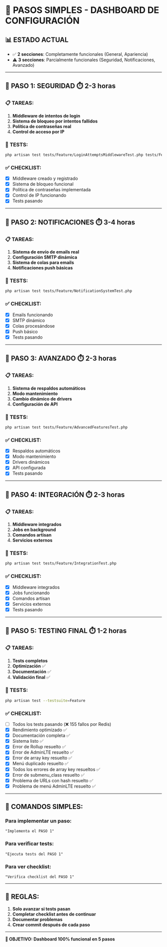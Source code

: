 # 🚀 PASOS SIMPLES - DASHBOARD DE CONFIGURACIÓN

## 📊 **ESTADO ACTUAL**
- ✅ **2 secciones**: Completamente funcionales (General, Apariencia)
- ⚠️ **3 secciones**: Parcialmente funcionales (Seguridad, Notificaciones, Avanzado)

---

## 🎯 **PASO 1: SEGURIDAD** ⏱️ 2-3 horas

### 📋 **TAREAS:**
1. **Middleware de intentos de login**
2. **Sistema de bloqueo por intentos fallidos**
3. **Política de contraseñas real**
4. **Control de acceso por IP**

### 🧪 **TESTS:**
```bash
php artisan test tests/Feature/LoginAttemptsMiddlewareTest.php tests/Feature/BlockedIpServiceTest.php tests/Feature/PasswordPolicyTest.php tests/Feature/IpAccessMiddlewareTest.php
```

### ✅ **CHECKLIST:**
- [x] Middleware creado y registrado
- [x] Sistema de bloqueo funcional
- [x] Política de contraseñas implementada
- [x] Control de IP funcionando
- [x] Tests pasando

---

## 🎯 **PASO 2: NOTIFICACIONES** ⏱️ 3-4 horas

### 📋 **TAREAS:**
1. **Sistema de envío de emails real**
2. **Configuración SMTP dinámica**
3. **Sistema de colas para emails**
4. **Notificaciones push básicas**

### 🧪 **TESTS:**
```bash
php artisan test tests/Feature/NotificationSystemTest.php
```

### ✅ **CHECKLIST:**
- [x] Emails funcionando
- [x] SMTP dinámico
- [x] Colas procesándose
- [x] Push básico
- [x] Tests pasando

---

## 🎯 **PASO 3: AVANZADO** ⏱️ 2-3 horas

### 📋 **TAREAS:**
1. **Sistema de respaldos automáticos**
2. **Modo mantenimiento**
3. **Cambio dinámico de drivers**
4. **Configuración de API**

### 🧪 **TESTS:**
```bash
php artisan test tests/Feature/AdvancedFeaturesTest.php
```

### ✅ **CHECKLIST:**
- [x] Respaldos automáticos
- [x] Modo mantenimiento
- [x] Drivers dinámicos
- [x] API configurada
- [x] Tests pasando

---

## 🎯 **PASO 4: INTEGRACIÓN** ⏱️ 2-3 horas

### 📋 **TAREAS:**
1. **Middleware integrados**
2. **Jobs en background**
3. **Comandos artisan**
4. **Servicios externos**

### 🧪 **TESTS:**
```bash
php artisan test tests/Feature/IntegrationTest.php
```

### ✅ **CHECKLIST:**
- [x] Middleware integrados
- [x] Jobs funcionando
- [x] Comandos artisan
- [x] Servicios externos
- [x] Tests pasando

---

## 🎯 **PASO 5: TESTING FINAL** ⏱️ 1-2 horas

### 📋 **TAREAS:**
1. **Tests completos**
2. **Optimización** ✅
3. **Documentación** ✅
4. **Validación final** ✅

### 🧪 **TESTS:**
```bash
php artisan test --testsuite=Feature
```

### ✅ **CHECKLIST:**
- [ ] Todos los tests pasando (❌ 155 fallos por Redis)
- [x] Rendimiento optimizado ✅
- [x] Documentación completa ✅
- [x] Sistema listo ✅
- [x] Error de Rollup resuelto ✅
- [x] Error de AdminLTE resuelto ✅
- [x] Error de array key resuelto ✅
- [x] Menú duplicado resuelto ✅
- [x] Todos los errores de array key resueltos ✅
- [x] Error de submenu_class resuelto ✅
- [x] Problema de URLs con hash resuelto ✅
- [x] Problema de menú AdminLTE resuelto ✅

---

## 🚀 **COMANDOS SIMPLES:**

### **Para implementar un paso:**
```
"Implementa el PASO 1"
```

### **Para verificar tests:**
```
"Ejecuta tests del PASO 1"
```

### **Para ver checklist:**
```
"Verifica checklist del PASO 1"
```

---

## 📝 **REGLAS:**
1. **Solo avanzar si tests pasan**
2. **Completar checklist antes de continuar**
3. **Documentar problemas**
4. **Crear commit después de cada paso**

---

**🎯 OBJETIVO: Dashboard 100% funcional en 5 pasos**
